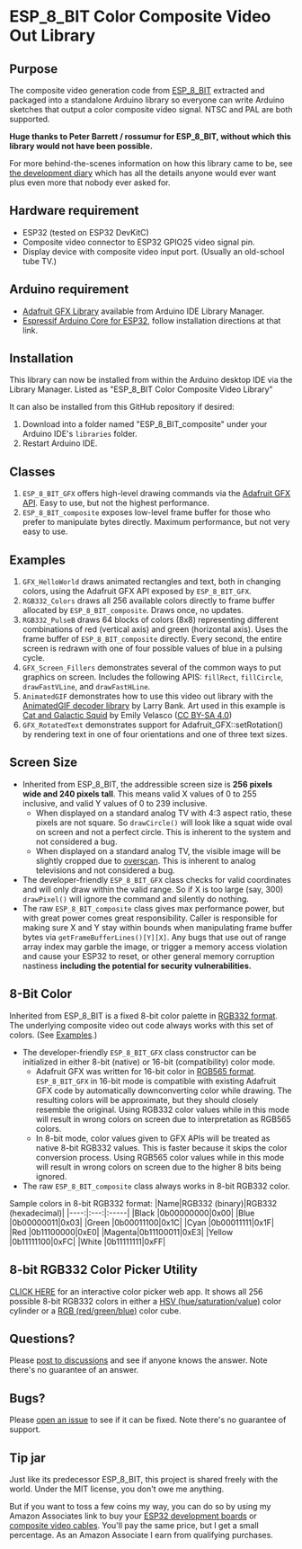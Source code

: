 # ESP_8_BIT Color Composite Video Out Library

## Purpose

The composite video generation code from
[ESP_8_BIT](https://github.com/rossumur/esp_8_bit)
extracted and packaged into a standalone Arduino library so everyone can
write Arduino sketches that output a color composite video signal.
NTSC and PAL are both supported.

__Huge thanks to Peter Barrett / rossumur for ESP_8_BIT, without which this
library would not have been possible.__

For more behind-the-scenes information on how this library came to be, see
[the development diary](https://newscrewdriver.com/tag/esp_8_bit/)
which has all the details anyone would ever want plus even more that nobody
ever asked for.

## Hardware requirement
* ESP32 (tested on ESP32 DevKitC)
* Composite video connector to ESP32 GPIO25 video signal pin.
* Display device with composite video input port. (Usually an old-school tube TV.)

## Arduino requirement
* [Adafruit GFX Library](https://learn.adafruit.com/adafruit-gfx-graphics-library)
available from Arduino IDE Library Manager.
* [Espressif Arduino Core for ESP32](https://github.com/espressif/arduino-esp32),
follow installation directions at that link.

## Installation

This library can now be installed from within the Arduino desktop IDE via the
Library Manager. Listed as "ESP_8_BIT Color Composite Video Library"

It can also be installed from this GitHub repository if desired:
1. Download into a folder named "ESP_8_BIT_composite" under your Arduino IDE's
`libraries` folder.
2. Restart Arduino IDE.

## Classes

1. `ESP_8_BIT_GFX` offers high-level drawing commands via the
[Adafruit GFX API](https://learn.adafruit.com/adafruit-gfx-graphics-library).
Easy to use, but not the highest performance.
2. `ESP_8_BIT_composite` exposes low-level frame buffer for those who prefer
to manipulate bytes directly. Maximum performance, but not very easy to use.

## Examples

1. `GFX_HelloWorld` draws animated rectangles and text, both in changing
colors, using the Adafruit GFX API exposed by `ESP_8_BIT_GFX`.
2. `RGB332_Colors` draws all 256 available colors directly to frame buffer
allocated by `ESP_8_BIT_composite`. Draws once, no updates.
3. `RGB332_PulseB` draws 64 blocks of colors (8x8) representing different
combinations of red (vertical axis) and green (horizontal axis). Uses the
frame buffer of `ESP_8_BIT_composite` directly. Every second, the entire
screen is redrawn with one of four possible values of blue in a pulsing cycle.
4. `GFX_Screen_Fillers` demonstrates several of the common ways to put
graphics on screen. Includes the following APIS: `fillRect`, `fillCircle`,
`drawFastVLine`, and `drawFastHLine`.
5. `AnimatedGIF` demonstrates how to use this video out library with the
[AnimatedGIF decoder library](https://github.com/bitbank2/AnimatedGIF)
by Larry Bank. Art used in this example is
[Cat and Galactic Squid](https://twitter.com/MLE_Online/status/1393660363191717888)
by Emily Velasco
([CC BY-SA 4.0](https://creativecommons.org/licenses/by-sa/4.0/))
6. `GFX_RotatedText` demonstrates support for Adafruit_GFX::setRotation()
by rendering text in one of four orientations and one of three text sizes.

## Screen Size

* Inherited from ESP_8_BIT, the addressible screen size is __256 pixels wide
and 240 pixels tall__. This means valid X values of 0 to 255 inclusive, and
valid Y values of 0 to 239 inclusive.
  * When displayed on a standard analog TV with 4:3 aspect ratio, these pixels
are not square. So `drawCircle()` will look like a squat wide oval on screen
and not a perfect circle. This is inherent to the system and not considered
a bug.
  * When displayed on a standard analog TV, the visible image will be slightly
cropped due to [overscan](https://en.wikipedia.org/wiki/Overscan). This is
inherent to analog televisions and not considered a bug.
* The developer-friendly `ESP_8_BIT_GFX` class checks for valid coordinates
and will only draw within the valid range. So if X is too large (say, 300)
`drawPixel()` will ignore the command and silently do nothing.
* The raw `ESP_8_BIT_composite` class gives max performance power, but with
great power comes great responsibility. Caller is responsible for making sure
X and Y stay within bounds when manipulating frame buffer bytes via
`getFrameBufferLines()[Y][X]`. Any bugs that use out of range array index
may garble the image, or trigger a memory access violation and cause your ESP32
to reset, or other general memory corruption nastiness __including the
potential for security vulnerabilities.__

## 8-Bit Color

Inherited from ESP_8_BIT is a fixed 8-bit color palette in
[RGB332 format](https://en.wikipedia.org/wiki/List_of_monochrome_and_RGB_color_formats#8-bit_RGB_(also_known_as_3-3-2_bit_RGB)).
The underlying composite video out code always works with this set of colors.
(See [Examples](https://github.com/Roger-random/ESP_8_BIT_composite#examples).)
* The developer-friendly `ESP_8_BIT_GFX` class constructor can be initialized
in either 8-bit (native) or 16-bit (compatibility) color mode.
  * Adafruit GFX was written for 16-bit color in
[RGB565 format](https://learn.adafruit.com/adafruit-gfx-graphics-library/coordinate-system-and-units).
`ESP_8_BIT_GFX` in 16-bit mode is compatible with existing Adafruit GFX
code by automatically downconverting color
while drawing. The resulting colors will be approximate, but they should
closely resemble the original. Using RGB332 color values while in this mode
will result in wrong colors on screen due to interpretation as RGB565 colors.
  * In 8-bit mode, color values given to GFX APIs will be treated as native
8-bit RGB332 values. This is faster because it skips the color conversion
process. Using RGB565 color values while in this mode will result in
wrong colors on screen due to the higher 8 bits being ignored.
* The raw `ESP_8_BIT_composite` class always works in 8-bit RGB332 color.

Sample colors in 8-bit RGB332 format:
|Name|RGB332 (binary)|RGB332 (hexadecimal)|
|----:|:---:|:-----|
|Black  |0b00000000|0x00|
|Blue   |0b00000011|0x03|
|Green  |0b00011100|0x1C|
|Cyan   |0b00011111|0x1F|
|Red    |0b11100000|0xE0|
|Magenta|0b11100011|0xE3|
|Yellow |0b11111100|0xFC|
|White  |0b11111111|0xFF|

## 8-bit RGB332 Color Picker Utility

[CLICK HERE](https://roger-random.github.io/RGB332_color_wheel_three.js/)
for an interactive color picker web app. It shows all 256 possible
8-bit RGB332 colors in either a
[HSV (hue/saturation/value)](https://en.wikipedia.org/wiki/HSL_and_HSV)
color cylinder or a
[RGB (red/green/blue)](https://en.wikipedia.org/wiki/RGB_color_space)
color cube.

## Questions?

Please [post to discussions](https://github.com/Roger-random/ESP_8_BIT_composite/discussions)
and see if anyone knows the answer. Note there's no guarantee of an answer.

## Bugs?

Please [open an issue](https://github.com/Roger-random/ESP_8_BIT_composite/issues)
to see if it can be fixed. Note there's no guarantee of support.

## Tip jar

Just like its predecessor ESP_8_BIT, this project is shared freely with the world.
Under the MIT license, you don't owe me anything.

But if you want to toss a few coins my way, you can do so by using my
Amazon Associates link to buy your
[ESP32 development boards](https://amzn.to/3dMdIDQ)
or
[composite video cables](https://amzn.to/33K9qXP).
You'll pay the same price, but I get a small
percentage. As an Amazon Associate I earn from qualifying purchases.

